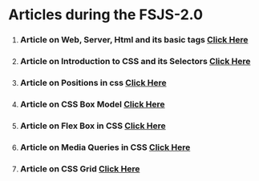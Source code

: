 # Articles during the FSJS-2.0

1. ### Article on Web, Server, Html and its basic tags [Click Here](https://milankr.hashnode.dev/introduction-to-web-and-html)

2. ### Article on Introduction to CSS and its Selectors [Click Here](https://milankr.hashnode.dev/introduction-to-css-its-selectors)

3. ### Article on Positions in css [Click Here](https://milankr.hashnode.dev/positions-in-css)

4. ### Article on CSS Box Model [Click Here](https://milankr.hashnode.dev/css-box-model)

5. ### Article on Flex Box in CSS [Click Here](https://milankr.hashnode.dev/flexbox-in-css)

6. ### Article on Media Queries in CSS [Click Here](https://milankr.hashnode.dev/media-queries-in-css)

7. ### Article on CSS Grid [Click Here](https://milankr.hashnode.dev/css-grid)